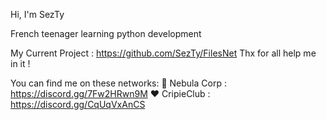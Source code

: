 Hi, I'm SezTy

French teenager learning python development

My Current Project : https://github.com/SezTy/FilesNet
Thx for all help me in it !

You can find me on these networks:
💫 Nebula Corp : https://discord.gg/7Fw2HRwn9M
❤️ CripieClub : https://discord.gg/CqUqVxAnCS
